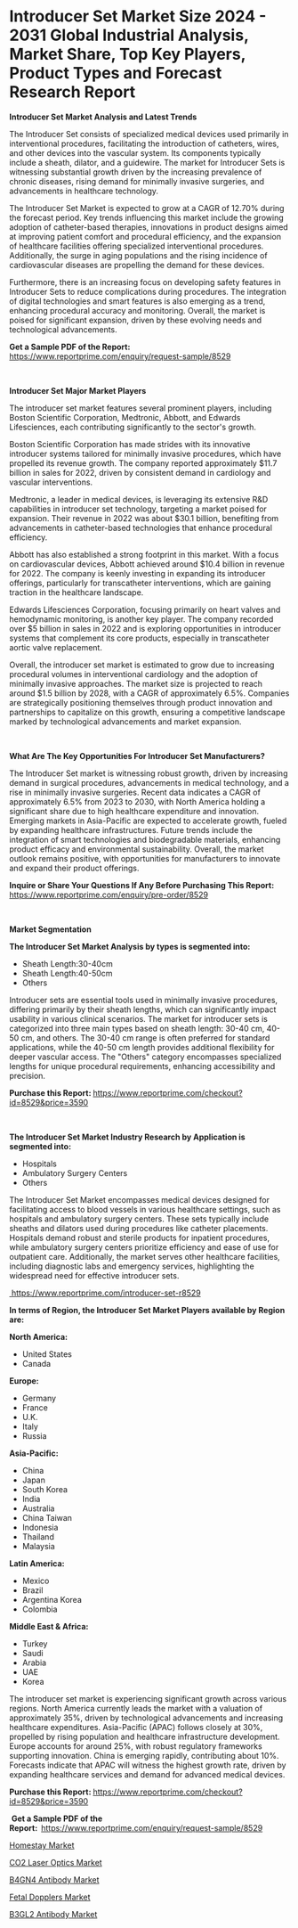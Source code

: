 <p><h1>Introducer Set Market Size 2024 - 2031 Global Industrial Analysis, Market Share, Top Key Players, Product Types and Forecast Research Report</h1></p><p><strong>Introducer Set Market Analysis and Latest Trends</strong></p>
<p><p>The Introducer Set consists of specialized medical devices used primarily in interventional procedures, facilitating the introduction of catheters, wires, and other devices into the vascular system. Its components typically include a sheath, dilator, and a guidewire. The market for Introducer Sets is witnessing substantial growth driven by the increasing prevalence of chronic diseases, rising demand for minimally invasive surgeries, and advancements in healthcare technology.</p><p>The Introducer Set Market is expected to grow at a CAGR of 12.70% during the forecast period. Key trends influencing this market include the growing adoption of catheter-based therapies, innovations in product designs aimed at improving patient comfort and procedural efficiency, and the expansion of healthcare facilities offering specialized interventional procedures. Additionally, the surge in aging populations and the rising incidence of cardiovascular diseases are propelling the demand for these devices.</p><p>Furthermore, there is an increasing focus on developing safety features in Introducer Sets to reduce complications during procedures. The integration of digital technologies and smart features is also emerging as a trend, enhancing procedural accuracy and monitoring. Overall, the market is poised for significant expansion, driven by these evolving needs and technological advancements.</p></p>
<p><strong>Get a Sample PDF of the Report:&nbsp;</strong> <a href="https://www.reportprime.com/enquiry/request-sample/8529?utm_campaign=1131&utm_medium=2&utm_source=Github&utm_content=ia&utm_term=27112024&utm_id=introducer-set">https://www.reportprime.com/enquiry/request-sample/8529</a></p>
<p>&nbsp;</p>
<p><strong>Introducer Set Major Market Players</strong></p>
<p><p>The introducer set market features several prominent players, including Boston Scientific Corporation, Medtronic, Abbott, and Edwards Lifesciences, each contributing significantly to the sector's growth. </p><p>Boston Scientific Corporation has made strides with its innovative introducer systems tailored for minimally invasive procedures, which have propelled its revenue growth. The company reported approximately $11.7 billion in sales for 2022, driven by consistent demand in cardiology and vascular interventions.</p><p>Medtronic, a leader in medical devices, is leveraging its extensive R&D capabilities in introducer set technology, targeting a market poised for expansion. Their revenue in 2022 was about $30.1 billion, benefiting from advancements in catheter-based technologies that enhance procedural efficiency.</p><p>Abbott has also established a strong footprint in this market. With a focus on cardiovascular devices, Abbott achieved around $10.4 billion in revenue for 2022. The company is keenly investing in expanding its introducer offerings, particularly for transcatheter interventions, which are gaining traction in the healthcare landscape.</p><p>Edwards Lifesciences Corporation, focusing primarily on heart valves and hemodynamic monitoring, is another key player. The company recorded over $5 billion in sales in 2022 and is exploring opportunities in introducer systems that complement its core products, especially in transcatheter aortic valve replacement.</p><p>Overall, the introducer set market is estimated to grow due to increasing procedural volumes in interventional cardiology and the adoption of minimally invasive approaches. The market size is projected to reach around $1.5 billion by 2028, with a CAGR of approximately 6.5%. Companies are strategically positioning themselves through product innovation and partnerships to capitalize on this growth, ensuring a competitive landscape marked by technological advancements and market expansion.</p></p>
<p>&nbsp;</p>
<p><strong>What Are The Key Opportunities For Introducer Set Manufacturers?</strong></p>
<p><p>The Introducer Set market is witnessing robust growth, driven by increasing demand in surgical procedures, advancements in medical technology, and a rise in minimally invasive surgeries. Recent data indicates a CAGR of approximately 6.5% from 2023 to 2030, with North America holding a significant share due to high healthcare expenditure and innovation. Emerging markets in Asia-Pacific are expected to accelerate growth, fueled by expanding healthcare infrastructures. Future trends include the integration of smart technologies and biodegradable materials, enhancing product efficacy and environmental sustainability. Overall, the market outlook remains positive, with opportunities for manufacturers to innovate and expand their product offerings.</p></p>
<p><strong>Inquire or Share Your Questions If Any Before Purchasing This Report:</strong> <a href="https://www.reportprime.com/enquiry/pre-order/8529?utm_campaign=1131&utm_medium=2&utm_source=Github&utm_content=ia&utm_term=27112024&utm_id=introducer-set">https://www.reportprime.com/enquiry/pre-order/8529</a></p>
<p>&nbsp;</p>
<p><strong>Market Segmentation</strong></p>
<p><strong>The Introducer Set Market Analysis by types is segmented into:</strong></p>
<p><ul><li>Sheath Length:30-40cm</li><li>Sheath Length:40-50cm</li><li>Others</li></ul></p>
<p><p>Introducer sets are essential tools used in minimally invasive procedures, differing primarily by their sheath lengths, which can significantly impact usability in various clinical scenarios. The market for introducer sets is categorized into three main types based on sheath length: 30-40 cm, 40-50 cm, and others. The 30-40 cm range is often preferred for standard applications, while the 40-50 cm length provides additional flexibility for deeper vascular access. The "Others" category encompasses specialized lengths for unique procedural requirements, enhancing accessibility and precision.</p></p>
<p><strong>Purchase this Report:&nbsp;</strong><a href="https://www.reportprime.com/checkout?id=8529&price=3590&utm_campaign=1131&utm_medium=2&utm_source=Github&utm_content=ia&utm_term=27112024&utm_id=introducer-set">https://www.reportprime.com/checkout?id=8529&price=3590</a></p>
<p>&nbsp;</p>
<p><strong>The Introducer Set Market Industry Research by Application is segmented into:</strong></p>
<p><ul><li>Hospitals</li><li>Ambulatory Surgery Centers</li><li>Others</li></ul></p>
<p><p>The Introducer Set Market encompasses medical devices designed for facilitating access to blood vessels in various healthcare settings, such as hospitals and ambulatory surgery centers. These sets typically include sheaths and dilators used during procedures like catheter placements. Hospitals demand robust and sterile products for inpatient procedures, while ambulatory surgery centers prioritize efficiency and ease of use for outpatient care. Additionally, the market serves other healthcare facilities, including diagnostic labs and emergency services, highlighting the widespread need for effective introducer sets.</p></p>
<p><a href="https://www.reportprime.com/introducer-set-r8529?utm_campaign=1131&utm_medium=2&utm_source=Github&utm_content=ia&utm_term=27112024&utm_id=introducer-set">&nbsp;https://www.reportprime.com/introducer-set-r8529</a></p>
<p><strong>In terms of Region, the Introducer Set Market Players available by Region are:</strong></p>
<p>
    <p> <strong> North America: </strong>
        <ul>
            <li>United States</li>
            <li>Canada</li>
        </ul>
        </p> 
    <p> <strong> Europe: </strong>
        <ul>
            <li>Germany</li>
            <li>France</li>
            <li>U.K.</li>
            <li>Italy</li>
            <li>Russia</li>
        </ul>
        </p> 
    <p> <strong> Asia-Pacific: </strong>
        <ul>
            <li>China</li>
            <li>Japan</li>
            <li>South Korea</li>
            <li>India</li>
            <li>Australia</li>
            <li>China Taiwan</li>
            <li>Indonesia</li>
            <li>Thailand</li>
            <li>Malaysia</li>
        </ul>
        </p> 
    <p> <strong> Latin America: </strong>
        <ul>
            <li>Mexico</li>
            <li>Brazil</li>
            <li>Argentina Korea</li>
            <li>Colombia</li>
        </ul>
        </p> 
    <p> <strong> Middle East & Africa: </strong>
        <ul>
            <li>Turkey</li>
            <li>Saudi</li>
            <li>Arabia</li>
            <li>UAE</li>
            <li>Korea</li>
        </ul>
    </p>
    </p>
<p><p>The introducer set market is experiencing significant growth across various regions. North America currently leads the market with a valuation of approximately 35%, driven by technological advancements and increasing healthcare expenditures. Asia-Pacific (APAC) follows closely at 30%, propelled by rising population and healthcare infrastructure development. Europe accounts for around 25%, with robust regulatory frameworks supporting innovation. China is emerging rapidly, contributing about 10%. Forecasts indicate that APAC will witness the highest growth rate, driven by expanding healthcare services and demand for advanced medical devices.</p></p>
<p><strong>Purchase this Report: </strong><a href="https://www.reportprime.com/checkout?id=8529&price=3590&utm_campaign=1131&utm_medium=2&utm_source=Github&utm_content=ia&utm_term=27112024&utm_id=introducer-set">https://www.reportprime.com/checkout?id=8529&price=3590</a></p>
<p>&nbsp;<strong>Get a Sample PDF of the Report:&nbsp;&nbsp;</strong><a href="https://www.reportprime.com/enquiry/request-sample/8529?utm_campaign=1131&utm_medium=2&utm_source=Github&utm_content=ia&utm_term=27112024&utm_id=introducer-set">https://www.reportprime.com/enquiry/request-sample/8529</a></p>
<p><strong></strong></p>
<p><p><a href="https://www.linkedin.com/pulse/aglobalhomestay-market-analysis-including-its-size-growth-opportunities-vocjc?utm_campaign=1131&utm_medium=2&utm_source=Github&utm_content=ia&utm_term=27112024&utm_id=introducer-set">Homestay Market</a></p><p><a href="https://www.linkedin.com/pulse/co2-laser-optics-market-analysis-present-size-growth-forecast-saprc?utm_campaign=1131&utm_medium=2&utm_source=Github&utm_content=ia&utm_term=27112024&utm_id=introducer-set">CO2 Laser Optics Market</a></p><p><a href="https://issuu.com/reportprime-2/docs/b4gn4-antibody-market-size-2030.ppt_a78752e3faa117?utm_campaign=1131&utm_medium=2&utm_source=Github&utm_content=ia&utm_term=27112024&utm_id=introducer-set">B4GN4 Antibody Market</a></p><p><a href="https://github.com/CliffMedina6/Market-Research-Report-List-7/blob/main/fetal-dopplers-market.md?utm_campaign=1131&utm_medium=2&utm_source=Github&utm_content=ia&utm_term=27112024&utm_id=introducer-set">Fetal Dopplers Market</a></p><p><a href="https://issuu.com/reportprime-2/docs/b3gl2-antibody-market-size-2030.ppt_bb7519466e3ac6?utm_campaign=1131&utm_medium=2&utm_source=Github&utm_content=ia&utm_term=27112024&utm_id=introducer-set">B3GL2 Antibody Market</a></p></p>